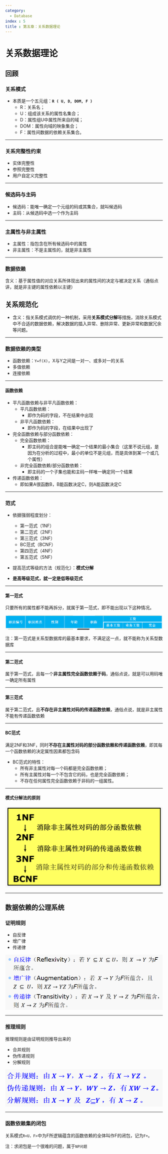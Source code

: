 ```yaml
---
category:
  - Database
index : 5
title : 第五章：关系数据理论
---
```


# 关系数据理论

## 回顾

### 关系模式

- 本质是一个五元组：**`R ( U, D, DOM, F )`**
  - R：关系名；
  - U：组成该关系的属性名集合；
  - D：属性组U中属性所来自的域；
  - DOM：属性向域的映象集合；
  - F：属性间数据的依赖关系集合。

---

### 关系完整性约束

- 实体完整性
- 参照完整性
- 用户自定义完整性

---

### 候选码与主码

- 候选码：能唯一确定一个元组的码或其集合，就叫候选码
- 主码：从候选码中选一个作为主码

---

### 主属性与非主属性

- 主属性：指包含在所有候选码中的属性
- 非主属性：不是主属性的，就是非主属性

---

### 数据依赖

含义：基于属性值的对应关系所体现出来的属性间的决定与被决定关系（通俗点讲，就是非主键的属性依赖以主键）

## 关系规范化

- 含义：指关系模式调优的一种机制，采用**关系模式分解**等措施，消除关系模式中不合适的数据依赖，解决数据的插入异常、删除异常、更新异常和数据冗余等问题。

---

### 数据依赖的类型

- 函数依赖：`Y=f(X)`，X与Y之间是一对一、或多对一的关系
- 多值依赖
- 连接依赖

---

#### 函数依赖

- 平凡函数依赖与非平凡函数依赖：
  - 平凡函数依赖：
    - 即作为码的字段，不在结果中出现
  - 非平凡函数依赖：
    - 即作为码的字段，在结果中出现了
- 完全函数依赖与部分函数依赖：
  - 完全函数依赖：
    - 即主码的组合是能唯一确定一个结果的最小集合（这里不说元组，是因为在分析的过程中，最小的单位不是元组，而是具体到某一个或几个属性）
  - 非完全函数依赖/部分函数依赖：
    - 即主码的一个子集也能和主码一样唯一确定同一个结果
- 传递函数依赖：
  - 即如果A很函数B，B能函数决定C，则A能函数决定C

---

### 范式

- 依据强弱程度划分：
  - 第一范式（1NF）
  - 第二范式（2NF）
  - 第三范式（3NF）
  - BC范式（BCNF）
  - 第四范式（4NF）
  - 第五范式（5NF）

- 提高范式等级的方法（规范化）：**模式分解**
- **是高等级范式，就一定是低等级范式**

---

#### 第一范式

只要所有的属性都不能再拆分，就属于第一范式，即不能出现以下这种情况。

![image-20220524182730034](https://raw.githubusercontent.com/CoderWDD/myImages/main/blog_images/image-20220524182730034.png)

注：第一范式是关系型数据库的最基本要求，不满足这一点，就不能称为关系型数据库

---

#### 第二范式

属于第一范式，且每一个**非主属性完全函数依赖于码**，通俗点说，就是可以用码唯一确定所有属性

---

#### 第三范式

属于第二范式，且**不存在非主属性对码的传递函数依赖**，通俗点说，就是非主属性不能有传递函数依赖

---

#### BC范式

满足2NF和3NF，同时**不存在主属性对码的部分函数依赖和传递函数依赖**，即其每一个函数依赖的决定属性因素都包含码

- BC范式的特性：
  - 所有非主属性对每一个码都是完全函数依赖；
  - 所有主属性对每一个不包含它的码，也是完全函数依赖；
  - 不存在任何属性完全函数依赖于非码的一组属性。

---

#### 模式分解法的原则

![image-20220524183902685](https://raw.githubusercontent.com/CoderWDD/myImages/main/blog_images/image-20220524183902685.png)

---

## 数据依赖的公理系统

### 证明规则

- 自反律
- 增广律
- 传递律

![image-20220524184611371](https://raw.githubusercontent.com/CoderWDD/myImages/main/blog_images/image-20220524184611371.png)

---

### 推理规则

推理规则是由证明规则推导出来的

- 合并规则
- 伪传递规则
- 分解规则

![image-20220524203328775](https://raw.githubusercontent.com/CoderWDD/myImages/main/blog_images/image-20220524203328775.png)

---

### 函数依赖集的闭包

关系模式`R<U，F>`中为F所逻辑蕴含的函数依赖的全体叫作F的闭包，记为`F+`。

注：求闭包是一个很难的问题，属于`NP问题`
